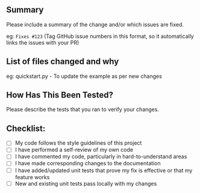 ## Summary
Please include a summary of the change and/or which issues are fixed.

eg: `Fixes #123` (Tag GitHub issue numbers in this format, so it automatically links the issues with your PR)

## List of files changed and why
eg: quickstart.py - To update the example as per new changes

## How Has This Been Tested?
Please describe the tests that you ran to verify your changes.

## Checklist:

- [ ] My code follows the style guidelines of this project
- [ ] I have performed a self-review of my own code
- [ ] I have commented my code, particularly in hard-to-understand areas
- [ ] I have made corresponding changes to the documentation
- [ ] I have added/updated unit tests that prove my fix is effective or that my feature works
- [ ] New and existing unit tests pass locally with my changes
